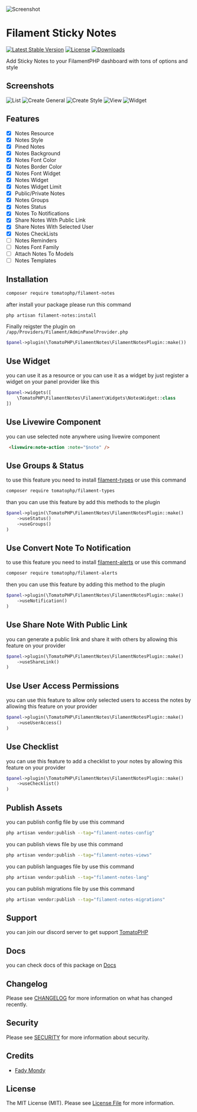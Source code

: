 ![Screenshot](https://raw.githubusercontent.com/tomatophp/filament-notes/master/arts/3x1io-tomato-notes.jpg)

# Filament Sticky Notes

[![Latest Stable Version](https://poser.pugx.org/tomatophp/filament-notes/version.svg)](https://packagist.org/packages/tomatophp/filament-notes)
[![License](https://poser.pugx.org/tomatophp/filament-notes/license.svg)](https://packagist.org/packages/tomatophp/filament-notes)
[![Downloads](https://poser.pugx.org/tomatophp/filament-notes/d/total.svg)](https://packagist.org/packages/tomatophp/filament-notes)

Add Sticky Notes to your FilamentPHP dashboard with tons of options and style

## Screenshots

![List](https://raw.githubusercontent.com/tomatophp/filament-notes/master/arts/list.png)
![Create General](https://raw.githubusercontent.com/tomatophp/filament-notes/master/arts/create-general.png)
![Create Style](https://raw.githubusercontent.com/tomatophp/filament-notes/master/arts/create-style.png)
![View](https://raw.githubusercontent.com/tomatophp/filament-notes/master/arts/view.png)
![Widget](https://raw.githubusercontent.com/tomatophp/filament-notes/master/arts/widget.png)

## Features

- [x] Notes Resource
- [x] Notes Style
- [x] Pined Notes
- [x] Notes Background
- [x] Notes Font Color
- [x] Notes Border Color
- [x] Notes Font Widget
- [x] Notes Widget
- [x] Notes Widget Limit
- [x] Public/Private Notes
- [x] Notes Groups
- [x] Notes Status
- [x] Notes To Notifications
- [x] Share Notes With Public Link
- [x] Share Notes With Selected User
- [x] Notes CheckLists
- [ ] Notes Reminders
- [ ] Notes Font Family
- [ ] Attach Notes To Models
- [ ] Notes Templates

## Installation

```bash
composer require tomatophp/filament-notes
```
after install your package please run this command

```bash
php artisan filament-notes:install
```

Finally reigster the plugin on `/app/Providers/Filament/AdminPanelProvider.php`

```php
$panel->plugin(\TomatoPHP\FilamentNotes\FilamentNotesPlugin::make())
```

## Use Widget

you can use it as a resource or you can use it as a widget by just register a widget on your panel provider like this

```php
$panel->widgets([
    \TomatoPHP\FilamentNotes\Filament\Widgets\NotesWidget::class
])
```
## Use Livewire Component

you can use selected note anywhere using livewire component

```html
 <livewire:note-action :note="$note" />
```

## Use Groups & Status

to use this feature you need to install [filament-types](https://www.github.com/tomatophp/filament-types) or use this command

```bash
composer require tomatophp/filament-types
```

than you can use this feature by add this methods to the plugin

```php
$panel->plugin(\TomatoPHP\FilamentNotes\FilamentNotesPlugin::make()
    ->useStatus()
    ->useGroups()
)
```

## Use Convert Note To Notification

to use this feature you need to install [filament-alerts](https://www.github.com/tomatophp/filament-alerts) or use this command

```bash
composer require tomatophp/filament-alerts
```

then you can use this feature by adding this method to the plugin

```php
$panel->plugin(\TomatoPHP\FilamentNotes\FilamentNotesPlugin::make()
    ->useNotification()
)
```

## Use Share Note With Public Link

you can generate a public link and share it with others by allowing this feature on your provider

```php
$panel->plugin(\TomatoPHP\FilamentNotes\FilamentNotesPlugin::make()
    ->useShareLink()
)
```

## Use User Access Permissions

you can use this feature to allow only selected users to access the notes by allowing this feature on your provider

```php
$panel->plugin(\TomatoPHP\FilamentNotes\FilamentNotesPlugin::make()
    ->useUserAccess()
)
```

## Use Checklist

you can use this feature to add a checklist to your notes by allowing this feature on your provider

```php
$panel->plugin(\TomatoPHP\FilamentNotes\FilamentNotesPlugin::make()
    ->useChecklist()
)
```

## Publish Assets

you can publish config file by use this command

```bash
php artisan vendor:publish --tag="filament-notes-config"
```

you can publish views file by use this command

```bash
php artisan vendor:publish --tag="filament-notes-views"
```

you can publish languages file by use this command

```bash
php artisan vendor:publish --tag="filament-notes-lang"
```

you can publish migrations file by use this command

```bash
php artisan vendor:publish --tag="filament-notes-migrations"
```

## Support

you can join our discord server to get support [TomatoPHP](https://discord.gg/Xqmt35Uh)

## Docs

you can check docs of this package on [Docs](https://docs.tomatophp.com/filament/filament-notes)

## Changelog

Please see [CHANGELOG](CHANGELOG.md) for more information on what has changed recently.

## Security

Please see [SECURITY](SECURITY.md) for more information about security.

## Credits

- [Fady Mondy](https://wa.me/+201207860084)

## License

The MIT License (MIT). Please see [License File](LICENSE.md) for more information.
